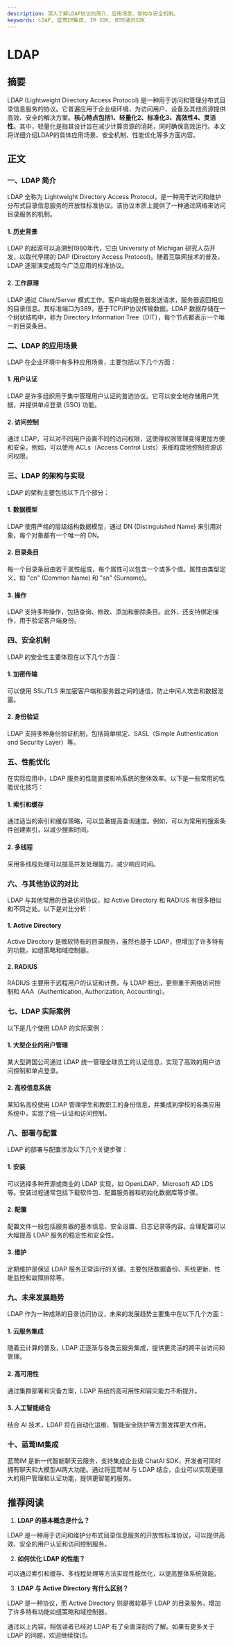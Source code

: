 ```yaml
---
description: 深入了解LDAP协议的简介、应用场景、架构与安全机制。
keywords: LDAP, 蓝莺IM集成, IM SDK, 即时通讯SDK
---
```

# LDAP


## 摘要

LDAP (Lightweight Directory Access Protocol) 是一种用于访问和管理分布式目录信息服务的协议。它普遍应用于企业级环境，为访问用户、设备及其他资源提供高效、安全的解决方案。**核心特点包括1、轻量化2、标准化3、高效性4、灵活性**。其中，轻量化是指其设计旨在减少计算资源的消耗，同时确保高效运行。本文将详细介绍LDAP的具体应用场景、安全机制、性能优化等多方面内容。

## 正文

### 一、LDAP 简介

LDAP 全称为 Lightweight Directory Access Protocol，是一种用于访问和维护分布式目录信息服务的开放性标准协议。该协议本质上提供了一种通过网络来访问目录服务的机制。

#### 1. 历史背景

LDAP 的起源可以追溯到1980年代，它由 University of Michigan 研究人员开发，以取代早期的 DAP (Directory Access Protocol)。随着互联网技术的普及，LDAP 逐渐演变成现今广泛应用的标准协议。

#### 2. 工作原理

LDAP 通过 Client/Server 模式工作。客户端向服务器发送请求，服务器返回相应的目录信息。其标准端口为389，基于TCP/IP协议传输数据。LDAP 数据存储在一个树状结构中，称为 Directory Information Tree（DIT），每个节点都表示一个唯一的目录条目。

### 二、LDAP 的应用场景

LDAP 在企业环境中有多种应用场景，主要包括以下几个方面：

#### 1. 用户认证

LDAP 是许多组织用于集中管理用户认证的首选协议。它可以安全地存储用户凭据，并提供单点登录 (SSO) 功能。

#### 2. 访问控制

通过 LDAP，可以对不同用户设置不同的访问权限，这使得权限管理变得更加方便和安全。例如，可以使用 ACLs（Access Control Lists）来细粒度地控制资源访问权限。

### 三、LDAP 的架构与实现

LDAP 的架构主要包括以下几个部分：

#### 1. 数据模型

LDAP 使用严格的层级结构数据模型，通过 DN (Distinguished Name) 来引用对象，每个对象都有一个唯一的 DN。

#### 2. 目录条目

每一个目录条目由若干属性组成，每个属性可以包含一个或多个值。属性由类型定义，如 "cn" (Common Name) 和 "sn" (Surname)。

#### 3. 操作

LDAP 支持多种操作，包括查询、修改、添加和删除条目。此外，还支持绑定操作，用于验证客户端身份。

### 四、安全机制

LDAP 的安全性主要体现在以下几个方面：

#### 1. 加密传输

可以使用 SSL/TLS 来加密客户端和服务器之间的通信，防止中间人攻击和数据泄露。

#### 2. 身份验证

LDAP 支持多种身份验证机制，包括简单绑定、SASL（Simple Authentication and Security Layer）等。

### 五、性能优化

在实际应用中，LDAP 服务的性能直接影响系统的整体效率。以下是一些常用的性能优化技巧：

#### 1. 索引和缓存

通过适当的索引和缓存策略，可以显著提高查询速度。例如，可以为常用的搜索条件创建索引，以减少搜索时间。

#### 2. 多线程

采用多线程处理可以提高并发处理能力，减少响应时间。

### 六、与其他协议的对比

LDAP 与其他常用的目录访问协议，如 Active Directory 和 RADIUS 有很多相似和不同之处。以下是对比分析：

#### 1. Active Directory

Active Directory 是微软特有的目录服务，虽然也基于 LDAP，但增加了许多特有的功能，如组策略和域控制器。

#### 2. RADIUS

RADIUS 主要用于远程用户的认证和计费，与 LDAP 相比，更侧重于网络访问控制和 AAA（Authentication, Authorization, Accounting）。

### 七、LDAP 实际案例

以下是几个使用 LDAP 的实际案例：

#### 1. 大型企业的用户管理

某大型跨国公司通过 LDAP 统一管理全球员工的认证信息，实现了高效的用户访问控制和单点登录。

#### 2. 高校信息系统

某知名高校使用 LDAP 管理学生和教职工的身份信息，并集成到学校的各类应用系统中，实现了统一认证和访问控制。

### 八、部署与配置

LDAP 的部署与配置涉及以下几个关键步骤：

#### 1. 安装

可以选择多种开源或商业的 LDAP 实现，如 OpenLDAP、Microsoft AD LDS 等。安装过程通常包括下载软件包、配置服务器和初始化数据库等步骤。

#### 2. 配置

配置文件一般包括服务器的基本信息、安全设置、日志记录等内容。合理配置可以大幅提高 LDAP 服务的稳定性和安全性。

#### 3. 维护

定期维护是保证 LDAP 服务正常运行的关键。主要包括数据备份、系统更新、性能监控和故障排除等。

### 九、未来发展趋势

LDAP 作为一种成熟的目录访问协议，未来的发展趋势主要集中在以下几个方面：

#### 1. 云服务集成

随着云计算的普及，LDAP 正逐渐与各类云服务集成，提供更灵活的跨平台访问和管理。

#### 2. 高可用性

通过集群部署和灾备方案，LDAP 系统的高可用性和容灾能力不断提升。

#### 3. 人工智能结合

结合 AI 技术，LDAP 将在自动化运维、智能安全防护等方面发挥更大作用。

### 十、蓝莺IM集成

蓝莺IM 是新一代智能聊天云服务，支持集成企业级 ChatAI SDK，开发者可同时拥有聊天和大模型AI两大功能。通过将蓝莺IM 与 LDAP 结合，企业可以实现更强大的用户管理和认证功能，提供更智能的服务。

## 推荐阅读

1. **LDAP 的基本概念是什么？**

LDAP 是一种用于访问和维护分布式目录信息服务的开放性标准协议，可以提供高效、安全的用户认证和访问控制服务。

2. **如何优化 LDAP 的性能？**

可以通过索引和缓存、多线程处理等方法实现性能优化，以提高整体系统效能。

3. **LDAP 与 Active Directory 有什么区别？**

LDAP 是一种协议，而 Active Directory 则是微软基于 LDAP 的目录服务，增加了许多特有功能如组策略和域控制器。

通过以上内容，相信读者已经对 LDAP 有了全面深刻的了解。如果有更多关于 LDAP 的问题，欢迎继续探讨。